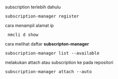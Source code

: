 
subscription terlebih dahulu

<pre>subscription-manager register</pre>

cara menampil alamat ip
<pre> nmcli d show</pre>

cara melihat daftar <b>subscripton-manager</b>
<pre>subscription-manager list --available</pre>

melakukan attach atau subscription ke pada repositori
<pre>subscription-manager attach --auto</pre>
